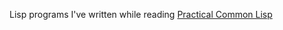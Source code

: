 Lisp programs I've written while reading [Practical Common Lisp][1]

[1]: http://www.gigamonkeys.com/book/
